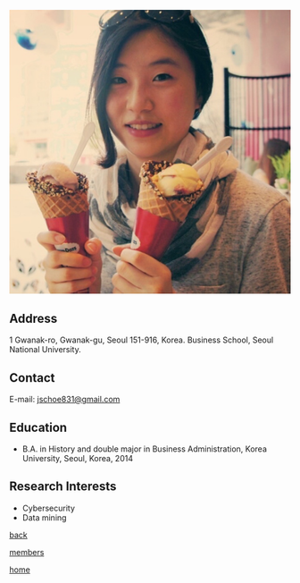 ![JiseonChoe](/pic/members/JiseonChoe.jpg)

## **Address**
1 Gwanak-ro, Gwanak-gu, Seoul 151-916, Korea. Business School, Seoul National University.

## **Contact**
E-mail: jschoe831@gmail.com

## **Education**
- B.A. in History and double major in Business Administration, Korea University, Seoul, Korea, 2014

## **Research Interests**
- Cybersecurity
- Data mining

[back](README.md)

[members](../README.md)

[home](../../index.md)
